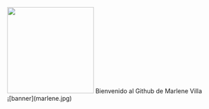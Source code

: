 <div> <img src="https://media.giphy.com/media/HQHwvSBSy7s0AXOlWt/giphy.gif" width="200"/>
Bienvenido al Github de Marlene Villa
</div>
¡[banner](marlene.jpg)


<!--
**marlevilla/marlevilla** is a ✨ _special_ ✨ repository because its `README.md` (this file) appears on your GitHub profile.

Here are some ideas to get you started:

- 🔭 I’m currently working on ...
- 🌱 I’m currently learning ...
- 👯 I’m looking to collaborate on ...
- 🤔 I’m looking for help with ...
- 💬 Ask me about ...
- 📫 How to reach me: ...
- 😄 Pronouns: ...
- ⚡ Fun fact: ...
-->
